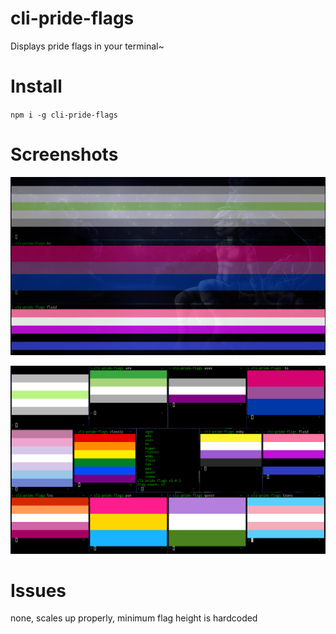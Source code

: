 # cli-pride-flags

Displays pride flags in your terminal~

# Install
`npm i -g cli-pride-flags`

# Screenshots
![agen, bi, fluid](screenies/1.png)

![all](screenies/2.png)

# Issues
none, scales up properly, minimum flag height is hardcoded
